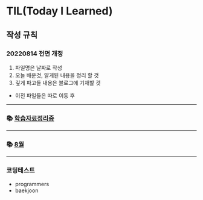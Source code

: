 # TIL(Today I Learned)

## 작성 규칙

### **20220814 전면 개정**

1. 파일명은 날짜로 작성
2. 오늘 배운것, 알게된 내용을 정리 할 것
3. 깊게 파고들 내용은 블로그에 기재할 것

- 이전 파일들은 따로 이동 후 

---

### 📚 [학습자료정리중](https://github.com/JaeHyun-Ban/TIL/tree/master/~20220814)

---

### 📚 [8월](https://github.com/JaeHyun-Ban/TIL/tree/master/08)

---

### 코딩테스트

- programmers
- baekjoon
